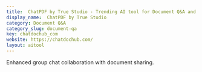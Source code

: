 ```yaml
---
title:  ChatPDF by True Studio - Trending AI tool for Document Q&A and best alternatives
display_name:  ChatPDF by True Studio
category: Document Q&A
category_slug: document-qa
key: chatdochub_com
website: https://chatdochub.com/
layout: aitool
---
```


Enhanced group chat collaboration with document sharing.
